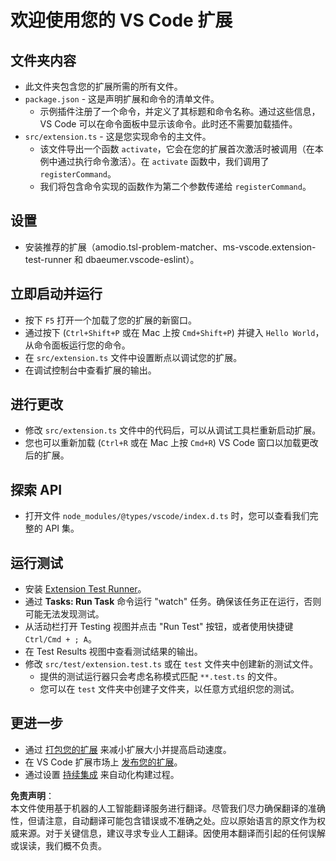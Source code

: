 # 欢迎使用您的 VS Code 扩展

## 文件夹内容

* 此文件夹包含您的扩展所需的所有文件。
* `package.json` - 这是声明扩展和命令的清单文件。
  * 示例插件注册了一个命令，并定义了其标题和命令名称。通过这些信息，VS Code 可以在命令面板中显示该命令。此时还不需要加载插件。
* `src/extension.ts` - 这是您实现命令的主文件。
  * 该文件导出一个函数 `activate`，它会在您的扩展首次激活时被调用（在本例中通过执行命令激活）。在 `activate` 函数中，我们调用了 `registerCommand`。
  * 我们将包含命令实现的函数作为第二个参数传递给 `registerCommand`。

## 设置

* 安装推荐的扩展（amodio.tsl-problem-matcher、ms-vscode.extension-test-runner 和 dbaeumer.vscode-eslint）。

## 立即启动并运行

* 按下 `F5` 打开一个加载了您的扩展的新窗口。
* 通过按下 (`Ctrl+Shift+P` 或在 Mac 上按 `Cmd+Shift+P`) 并键入 `Hello World`，从命令面板运行您的命令。
* 在 `src/extension.ts` 文件中设置断点以调试您的扩展。
* 在调试控制台中查看扩展的输出。

## 进行更改

* 修改 `src/extension.ts` 文件中的代码后，可以从调试工具栏重新启动扩展。
* 您也可以重新加载 (`Ctrl+R` 或在 Mac 上按 `Cmd+R`) VS Code 窗口以加载更改后的扩展。

## 探索 API

* 打开文件 `node_modules/@types/vscode/index.d.ts` 时，您可以查看我们完整的 API 集。

## 运行测试

* 安装 [Extension Test Runner](https://marketplace.visualstudio.com/items?itemName=ms-vscode.extension-test-runner)。
* 通过 **Tasks: Run Task** 命令运行 "watch" 任务。确保该任务正在运行，否则可能无法发现测试。
* 从活动栏打开 Testing 视图并点击 "Run Test" 按钮，或者使用快捷键 `Ctrl/Cmd + ; A`。
* 在 Test Results 视图中查看测试结果的输出。
* 修改 `src/test/extension.test.ts` 或在 `test` 文件夹中创建新的测试文件。
  * 提供的测试运行器只会考虑名称模式匹配 `**.test.ts` 的文件。
  * 您可以在 `test` 文件夹中创建子文件夹，以任意方式组织您的测试。

## 更进一步

* 通过 [打包您的扩展](https://code.visualstudio.com/api/working-with-extensions/bundling-extension) 来减小扩展大小并提高启动速度。
* 在 VS Code 扩展市场上 [发布您的扩展](https://code.visualstudio.com/api/working-with-extensions/publishing-extension)。
* 通过设置 [持续集成](https://code.visualstudio.com/api/working-with-extensions/continuous-integration) 来自动化构建过程。

**免责声明**：  
本文件使用基于机器的人工智能翻译服务进行翻译。尽管我们尽力确保翻译的准确性，但请注意，自动翻译可能包含错误或不准确之处。应以原始语言的原文作为权威来源。对于关键信息，建议寻求专业人工翻译。因使用本翻译而引起的任何误解或误读，我们概不负责。